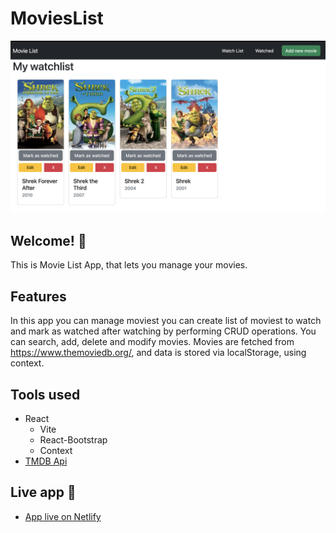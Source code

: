 # MoviesList

![Design preview of the app](./src/preview.png) 



## Welcome! 👋

This is Movie List App, that lets you manage your movies.

## Features

In this app you can manage moviest you can create list of moviest to watch and mark as watched after watching by performing CRUD operations.
You can search, add, delete and modify movies. Movies are fetched from https://www.themoviedb.org/, and data is stored via localStorage, using context.

## Tools used

- React
  - Vite
  - React-Bootstrap
  - Context
- [TMDB Api](https://www.themoviedb.org/)


## Live app :tada:


- [App live on Netlify](https://graceful-chaja-1934fd.netlify.app/)
